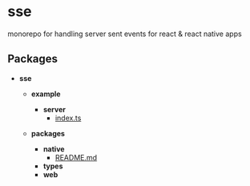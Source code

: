 # sse

monorepo for handling server sent events for react & react native apps

## Packages

- **sse**

  - **example**
    - **server**
      - [index.ts](example/server/index.ts)
  - **packages**

    - **native**
      - [README.md](packages/native/README.md)
    - **types**
    - **web**
